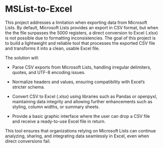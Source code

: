 # MSList-to-Excel

This project addresses a limitation when exporting data from Microsoft Lists. By default, Microsoft Lists provides an export in CSV format, but when the the file surpasses the 5000 registers, a direct conversion to Excel (.xlsx) is not possible due to formatting inconsistencies. The goal of this project is to build a lightweight and reliable tool that processes the exported CSV file and transforms it into a clean, usable Excel file.

The solution will:

-  Parse CSV exports from Microsoft Lists, handling irregular delimiters, quotes, and UTF-8 encoding issues.

-  Normalize headers and values, ensuring compatibility with Excel’s stricter schema.

-  Convert CSV to Excel (.xlsx) using libraries such as Pandas or openpyxl, maintaining data integrity and allowing further enhancements such as styling, column widths, or summary sheets.

-  Provide a basic graphic interface where the user can drop a CSV file and receive a ready-to-use Excel file in return.

This tool ensures that organizations relying on Microsoft Lists can continue analyzing, sharing, and integrating data seamlessly in Excel, even when direct conversions fail.

